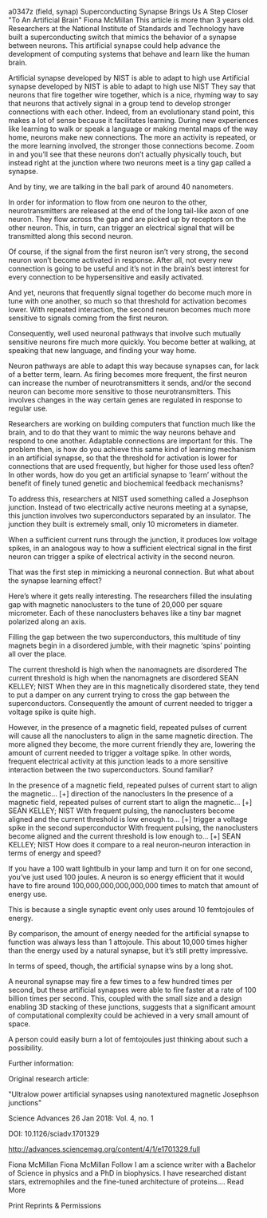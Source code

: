 a0347z
(field, synap)
Superconducting Synapse Brings Us A Step Closer "To An Artificial Brain"
Fiona McMillan
This article is more than 3 years old.
Researchers at the National Institute of Standards and Technology have built a superconducting switch that mimics the behavior of a synapse between neurons. This artificial synapse could help advance the development of computing systems that behave and learn like the human brain.

Artificial synapse developed by NIST is able to adapt to high use
Artificial synapse developed by NIST is able to adapt to high use NIST
They say that neurons that fire together wire together, which is a nice, rhyming way to say that neurons that actively signal in a group tend to develop stronger connections with each other. Indeed, from an evolutionary stand point, this makes a lot of sense because it facilitates learning. During new experiences like learning to walk or speak a language or making mental maps of the way home, neurons make new connections. The more an activity is repeated, or the more learning involved, the stronger those connections become. Zoom in and you’ll see that these neurons don’t actually physically touch, but instead right at the junction where two neurons meet is a tiny gap called a synapse.

And by tiny, we are talking in the ball park of around 40 nanometers.

In order for information to flow from one neuron to the other, neurotransmitters are released at the end of the long tail-like axon of one neuron. They flow across the gap and are picked up by receptors on the other neuron. This, in turn, can trigger an electrical signal that will be transmitted along this second neuron.

Of course, if the signal from the first neuron isn’t very strong, the second neuron won’t become activated in response. After all, not every new connection is going to be useful and it’s not in the brain’s best interest for every connection to be hypersensitive and easily activated.

And yet, neurons that frequently signal together do become much more in tune with one another, so much so that threshold for activation becomes lower. With repeated interaction, the second neuron becomes much more sensitive to signals coming from the first neuron.

Consequently, well used neuronal pathways that involve such mutually sensitive neurons fire much more quickly. You become better at walking, at speaking that new language, and finding your way home.

Neuron pathways are able to adapt this way because synapses can, for lack of a better term, learn. As firing becomes more frequent, the first neuron can increase the number of neurotransmitters it sends, and/or the second neuron can become more sensitive to those neurotransmitters. This involves changes in the way certain genes are regulated in response to regular use.

Researchers are working on building computers that function much like the brain, and to do that they want to mimic the way neurons behave and respond to one another. Adaptable connections are important for this. The problem then, is how do you achieve this same kind of learning mechanism in an artificial synapse, so that the threshold for activation is lower for connections that are used frequently, but higher for those used less often? In other words, how do you get an artificial synapse to ‘learn’ without the benefit of finely tuned genetic and biochemical feedback mechanisms?

To address this, researchers at NIST used something called a Josephson junction. Instead of two electrically active neurons meeting at a synapse, this junction involves two superconductors separated by an insulator. The junction they built is extremely small, only 10 micrometers in diameter.

When a sufficient current runs through the junction, it produces low voltage spikes, in an analogous way to how a sufficient electrical signal in the first neuron can trigger a spike of electrical activity in the second neuron.

That was the first step in mimicking a neuronal connection. But what about the synapse learning effect?

Here’s where it gets really interesting. The researchers filled the insulating gap with magnetic nanoclusters to the tune of 20,000 per square micrometer. Each of these nanoclusters behaves like a tiny bar magnet polarized along an axis.

Filling the gap between the two superconductors, this multitude of tiny magnets begin in a disordered jumble, with their magnetic ‘spins’ pointing all over the place.

The current threshold is high when the nanomagnets are disordered
The current threshold is high when the nanomagnets are disordered SEAN KELLEY; NIST
When they are in this magnetically disordered state, they tend to put a damper on any current trying to cross the gap between the superconductors. Consequently the amount of current needed to trigger a voltage spike is quite high.

However, in the presence of a magnetic field, repeated pulses of current will cause all the nanoclusters to align in the same magnetic direction. The more aligned they become, the more current friendly they are, lowering the amount of current needed to trigger a voltage spike. In other words, frequent electrical activity at this junction leads to a more sensitive interaction between the two superconductors.  Sound familiar?

In the presence of a magnetic field, repeated pulses of current start to align the magnetic... [+] direction of the nanoclusters
In the presence of a magnetic field, repeated pulses of current start to align the magnetic... [+] SEAN KELLEY; NIST
With frequent pulsing, the nanoclusters become aligned and the current threshold is low enough to... [+] trigger a voltage spike in the second superconductor
With frequent pulsing, the nanoclusters become aligned and the current threshold is low enough to... [+] SEAN KELLEY; NIST
How does it compare to a real neuron-neuron interaction in terms of energy and speed?

If you have a 100 watt lightbulb in your lamp and turn it on for one second, you’ve just used 100 joules. A neuron is so energy efficient that it would have to fire around 100,000,000,000,000,000 times to match that amount of energy use.

This is because a single synaptic event only uses around 10 femtojoules of energy.

By comparison, the amount of energy needed for the artificial synapse to function was always less than 1 attojoule. This about 10,000 times higher than the energy used by a natural synapse, but it’s still pretty impressive.

In terms of speed, though, the artificial synapse wins by a long shot.

A neuronal synapse may fire a few times to a few hundred times per second, but these artificial synapses were able to fire faster at a rate of 100 billion times per second. This, coupled with the small size and a design enabling 3D stacking of these junctions, suggests that a significant amount of computational complexity could be achieved in a very small amount of space.

A person could easily burn a lot of femtojoules just thinking about such a possibility.

Further information:

Original research article:

"Ultralow power artificial synapses using nanotextured magnetic Josephson junctions"

Science Advances  26 Jan 2018: Vol. 4, no. 1

DOI: 10.1126/sciadv.1701329

http://advances.sciencemag.org/content/4/1/e1701329.full

Fiona McMillan
Fiona McMillan
Follow
I am a science writer with a Bachelor of Science in physics and a PhD in biophysics. I have researched distant stars, extremophiles and the fine-tuned architecture of proteins.... Read More

Print
Reprints & Permissions
